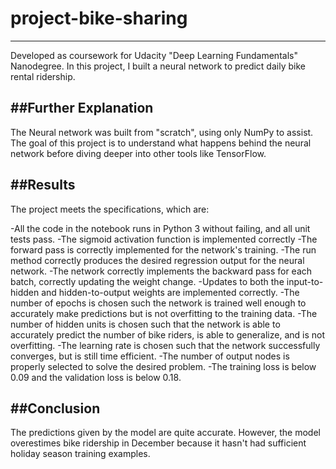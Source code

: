 # project-bike-sharing
---

Developed as coursework for Udacity "Deep Learning Fundamentals" Nanodegree. In this project, I built a neural network to predict daily bike rental ridership.

##Further Explanation
---
The Neural network was built from "scratch", using only NumPy to assist. The goal of this project is to understand what happens behind the neural network before diving deeper into other tools like TensorFlow.

##Results
---
The project meets the specifications, which are:

-All the code in the notebook runs in Python 3 without failing, and all unit tests pass.
-The sigmoid activation function is implemented correctly
-The forward pass is correctly implemented for the network's training.
-The run method correctly produces the desired regression output for the neural network.
-The network correctly implements the backward pass for each batch, correctly updating the weight change.
-Updates to both the input-to-hidden and hidden-to-output weights are implemented correctly.
-The number of epochs is chosen such the network is trained well enough to accurately make predictions but is not overfitting to the training data.
-The number of hidden units is chosen such that the network is able to accurately predict the number of bike riders, is able to generalize, and is not overfitting.
-The learning rate is chosen such that the network successfully converges, but is still time efficient.
-The number of output nodes is properly selected to solve the desired problem.
-The training loss is below 0.09 and the validation loss is below 0.18.

##Conclusion
---


The predictions given by the model are quite accurate. However, the model overestimes bike ridership in December because it hasn't had sufficient holiday season training examples.
